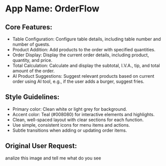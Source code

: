# **App Name**: OrderFlow

## Core Features:

- Table Configuration: Configure table details, including table number and number of guests.
- Product Addition: Add products to the order with specified quantities.
- Order Display: Display the current order details, including product, quantity, and price.
- Total Calculation: Calculate and display the subtotal, I.V.A., tip, and total amount of the order.
- AI Product Suggestions: Suggest relevant products based on current order using AI tool, e.g., if the user adds a burger, suggest fries.

## Style Guidelines:

- Primary color: Clean white or light grey for background.
- Accent color: Teal (#008080) for interactive elements and highlights.
- Clean, well-spaced layout with clear sections for each function.
- Use simple, consistent icons for menu items and actions.
- Subtle transitions when adding or updating order items.

## Original User Request:
analize this image and tell me what do you see
  
